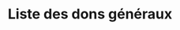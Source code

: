 ---
title: Liste des dons généraux
layout: liste
collection: dons
includeSource: true
smalltable: true
cols:
  - title: "Niveau"
    attribute: level
  - title: "Rareté"
    attribute: rarity
  - title: "Traits"
    attribute: traits
    isAList: true
    separator: ", "
    colsize: "10%"
  - title: "Prérequis"
    attribute: prerequisites
    colsize: "20%"
  - title: "Résumé"
    attribute: summary
    colsize: "30%"
---